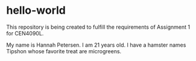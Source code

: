 # hello-world
This repository is being created to fulfill the requirements of Assignment 1 for CEN4090L.

My name is Hannah Petersen. I am 21 years old. I have a hamster names Tipshon whose favorite treat are microgreens.
